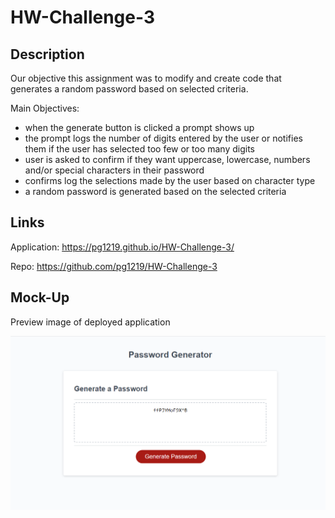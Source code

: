 # HW-Challenge-3

## Description

Our objective this assignment was to modify and create code that generates a random password based on selected criteria.

Main Objectives: 

- when the generate button is clicked a prompt shows up
- the prompt logs the number of digits entered by the user or notifies them if the user has selected too few or too many digits
- user is asked to confirm if they want uppercase, lowercase, numbers and/or special characters in their password
- confirms log the selections made by the user based on character type
- a random password is generated based on the selected criteria

## Links

Application: https://pg1219.github.io/HW-Challenge-3/

Repo: https://github.com/pg1219/HW-Challenge-3



## Mock-Up

Preview image of deployed application

![alt](./Develop/assets/mockup.png)